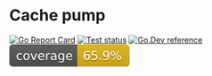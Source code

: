 # Cache pump
[![Go Report Card](https://goreportcard.com/badge/github.com/cachepump/cachepump)](https://goreportcard.com/report/github.com/cachepump/cachepump)
[![Test status](https://github.com/cachepump/cachepump/actions/workflows/pr_check.yml/badge.svg)](https://github.com/cachepump/cachepump/actions/workflows/pr_check.yml)
[![Go.Dev reference](https://img.shields.io/badge/go.dev-reference-blue?logo=go&logoColor=white)](https://pkg.go.dev/github.com/cachepump/cachepump)
[![Test coverage](https://raw.githubusercontent.com/cachepump/cachepump/tests/.github/labels/test_coverage.svg)](https://github.com/cachepump/cachepump/actions/workflows/pr_check.yml)